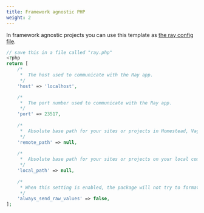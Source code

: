 ```yaml
---
title: Framework agnostic PHP
weight: 2
---
```


In framework agnostic projects you can use this template as [the ray config file](/docs/ray/v1/configuration/general).

```php
// save this in a file called "ray.php"
<?php
return [
    /*
     *  The host used to communicate with the Ray app.
     */
    'host' => 'localhost',

    /*
     *  The port number used to communicate with the Ray app. 
     */
    'port' => 23517,
    
    /*
     *  Absolute base path for your sites or projects in Homestead, Vagrant, Docker, or another remote development server.
     */
    'remote_path' => null,
    
    /*
     *  Absolute base path for your sites or projects on your local computer where your IDE or code editor is running on. 
     */
    'local_path' => null,
    
    /*
     * When this setting is enabled, the package will not try to format values sent to Ray.
     */
    'always_send_raw_values' => false,
];
```
